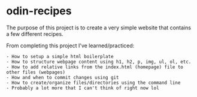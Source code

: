 # odin-recipes

The purpose of this project is to create a very simple website that contains a few different recipes.

From completing this project I've learned/practiced:

    - How to setup a simple html boilerplate
    - How to structure webpage content using h1, h2, p, img, ul, ol, etc. 
    - How to add relative links from the index.html (homepage) file to other files (webpages)
    - How and when to commit changes using git
    - How to create/organize files/directories using the command line
    - Probably a lot more that I can't think of right now lol